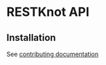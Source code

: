 # RESTKnot API

## Installation

See [contributing documentation](https://restknot.readthedocs.io/en/latest/project/contributing.html#restknot-api)

